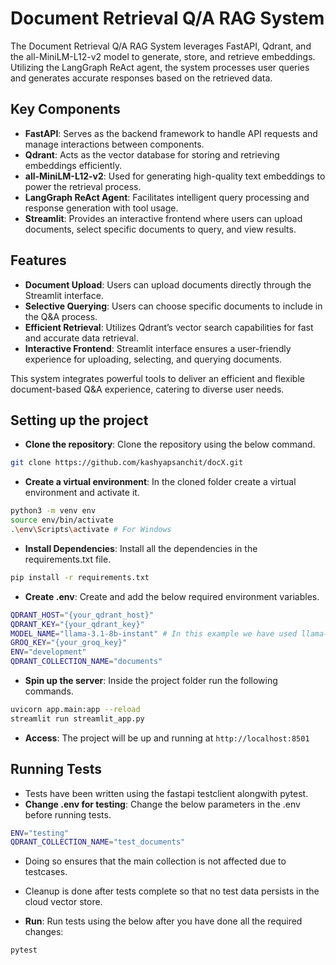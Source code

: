 # Document Retrieval Q/A RAG System

The Document Retrieval Q/A RAG System leverages FastAPI, Qdrant, and the all-MiniLM-L12-v2 model to generate, store, and retrieve embeddings. Utilizing the LangGraph ReAct agent, the system processes user queries and generates accurate responses based on the retrieved data.

## Key Components

- **FastAPI**: Serves as the backend framework to handle API requests and manage interactions between components.
- **Qdrant**: Acts as the vector database for storing and retrieving embeddings efficiently.
- **all-MiniLM-L12-v2**: Used for generating high-quality text embeddings to power the retrieval process.
- **LangGraph ReAct Agent**: Facilitates intelligent query processing and response generation with tool usage.
- **Streamlit**: Provides an interactive frontend where users can upload documents, select specific documents to query, and view results.

## Features

- **Document Upload**: Users can upload documents directly through the Streamlit interface.
- **Selective Querying**: Users can choose specific documents to include in the Q&A process.
- **Efficient Retrieval**: Utilizes Qdrant’s vector search capabilities for fast and accurate data retrieval.
- **Interactive Frontend**: Streamlit interface ensures a user-friendly experience for uploading, selecting, and querying documents.

This system integrates powerful tools to deliver an efficient and flexible document-based Q&A experience, catering to diverse user needs.

## Setting up the project

- **Clone the repository**: Clone the repository using the below command.
```bash
git clone https://github.com/kashyapsanchit/docX.git
```
- **Create a virtual environment**: In the cloned folder create a virtual environment and activate it.
```bash
python3 -m venv env
source env/bin/activate
.\env\Scripts\activate # For Windows
```
- **Install Dependencies**: Install all the dependencies in the requirements.txt file.
```bash
pip install -r requirements.txt
```
- **Create .env**: Create and add the below required environment variables.
```bash
QDRANT_HOST="{your_qdrant_host}"
QDRANT_KEY="{your_qdrant_key}"
MODEL_NAME="llama-3.1-8b-instant" # In this example we have used llama-3.1-8b as our LLM. 
GROQ_KEY="{your_groq_key}" 
ENV="development"
QDRANT_COLLECTION_NAME="documents"
```

- **Spin up the server**: Inside the project folder run the following commands.
```bash
uvicorn app.main:app --reload
streamlit run streamlit_app.py
```
- **Access**: The project will be up and running at `http://localhost:8501`

## Running Tests

- Tests have been written using the fastapi testclient alongwith pytest.
- **Change .env for testing**: Change the below parameters in the .env before running tests.
```bash
ENV="testing"
QDRANT_COLLECTION_NAME="test_documents"
```
- Doing so ensures that the main collection is not affected due to testcases.
- Cleanup is done after tests complete so that no test data persists in the cloud vector store.

- **Run**: Run tests using the below after you have done all the required changes:
```bash
pytest
```
